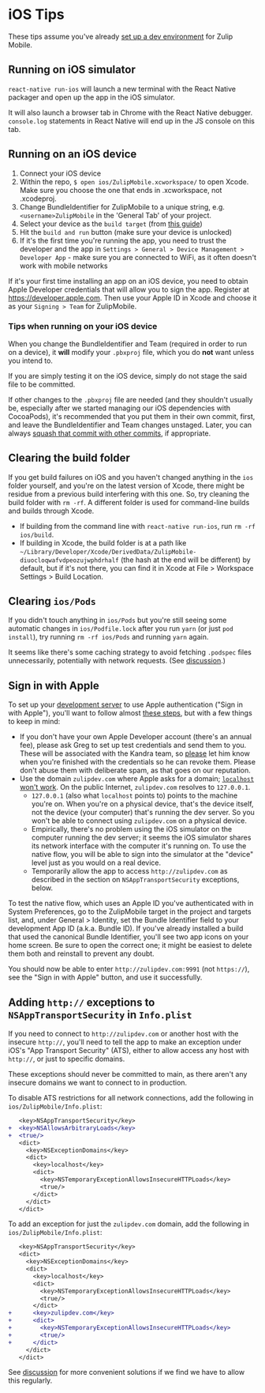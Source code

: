# iOS Tips

These tips assume you've already [set up a dev
environment](build-run.md#main-steps) for Zulip Mobile.

## Running on iOS simulator
`react-native run-ios` will launch a new terminal with the React Native
packager and open up the app in the iOS simulator.

It will also launch a browser tab in Chrome with the React Native debugger.
`console.log` statements in React Native will end up in the JS console on
this tab.

## Running on an iOS device
1. Connect your iOS device
2. Within the repo, `$ open ios/ZulipMobile.xcworkspace/` to open
   Xcode. Make sure you choose the one that ends in .xcworkspace,
   not .xcodeproj.
3. Change BundleIdentifier for ZulipMobile to a unique string, e.g.
   `<username>ZulipMobile` in the 'General Tab' of your project.
4. Select your device as the `build target` (from [this guide](https://reactnative.dev/docs/running-on-device))
5. Hit the `build and run` button (make sure your device is unlocked)
6. If it's the first time you're running the app, you need to trust the
developer and the app in `Settings > General > Device Management > Developer
App` - make sure you are connected to WiFi, as it often doesn't work with
mobile networks

If it's your first time installing an app on an iOS device, you need to
obtain Apple Developer credentials that will allow you to sign the app.
Register at https://developer.apple.com. Then use your Apple ID in Xcode
and choose it as your `Signing > Team` for ZulipMobile.

### Tips when running on your iOS device
When you change the BundleIdentifier and Team (required in order to run on a device),
it **will** modify your `.pbxproj` file, which you do **not** want unless you intend
to.

If you are simply testing it on the iOS device, simply do not stage
the said file to be committed.

If other changes to the `.pbxproj` file are needed (and they shouldn't
usually be, especially after we started managing our iOS dependencies
with CocoaPods), it's recommended that you put them in their own
commit, first, and leave the BundleIdentifier and Team changes
unstaged. Later, you can always [squash that commit with other
commits][fixing-commits], if appropriate.

[fixing-commits]: https://zulip.readthedocs.io/en/latest/git/fixing-commits.html

## Clearing the build folder

If you get build failures on iOS and you haven't changed anything in
the `ios` folder yourself, and you're on the latest version of Xcode,
there might be residue from a previous build interfering with this
one. So, try cleaning the build folder with `rm -rf`. A different
folder is used for command-line builds and builds through Xcode.
- If building from the command line with `react-native run-ios`, run
  `rm -rf ios/build`.
- If building in Xcode, the build folder is at a path like
  `~/Library/Developer/Xcode/DerivedData/ZulipMobile-diuocloqwafvdpeozujwphdrhalf`
  (the hash at the end will be different) by default, but if it's not
  there, you can find it in Xcode at File > Workspace Settings > Build
  Location.

## Clearing `ios/Pods`

If you didn't touch anything in `ios/Pods` but you're still seeing
some automatic changes in `ios/Podfile.lock` after you run `yarn` (or
just `pod install`), try running `rm -rf ios/Pods` and running `yarn`
again.

It seems like there's some caching strategy to avoid fetching
`.podspec` files unnecessarily, potentially with network requests.
(See
[discussion](https://chat.zulip.org/#narrow/stream/243-mobile-team/topic/.23M3548.20RN.20v0.2E60.2E0.20upgrade/near/896746).)

## Sign in with Apple

To set up your [development server](./dev-server.md) to use Apple
authentication ("Sign in with Apple"), you'll want to follow almost
[these
steps](https://zulip.readthedocs.io/en/latest/production/authentication-methods.html#sign-in-with-apple),
but with a few things to keep in mind:

- If you don't have your own Apple Developer account (there's an
  annual fee), please ask Greg to set up test credentials and send
  them to you.
  These will be associated with the Kandra team, so
  [please](https://chat.zulip.org/#narrow/stream/3-backend/topic/apple.20auth/near/915391)
  let him know when you're finished with the credentials so he can
  revoke them. Please don't abuse them with deliberate spam, as
  that goes on our reputation.
- Use the domain `zulipdev.com` where Apple asks for a domain;
  [`localhost` won't
  work](https://chat.zulip.org/#narrow/stream/3-backend/topic/Apple.20Auth/near/831533).
  On the public Internet, `zulipdev.com` resolves to `127.0.0.1`.
  - `127.0.0.1` (also what `localhost` points to) points to the
    machine you're on. When you're on a physical device, that's the
    device itself, not the device (your computer) that's running the
    dev server. So you won't be able to connect using `zulipdev.com`
    on a physical device.
  - Empirically, there's no problem using the iOS simulator on the
    computer running the dev server; it seems the iOS simulator shares
    its network interface with the computer it's running on. To use
    the native flow, you will be able to sign into the simulator at
    the "device" level just as you would on a real device.
  - Temporarily allow the app to access `http://zulipdev.com` as
    described in the section on `NSAppTransportSecurity` exceptions,
    below.

To test the native flow, which uses an Apple ID you've authenticated
with in System Preferences, go to the ZulipMobile target in the
project and targets list, and, under General > Identity, set the
Bundle Identifier field to your development App ID (a.k.a. Bundle ID).
If you've already installed a build that used the canonical Bundle
Identifier, you'll see two app icons on your home screen. Be sure to
open the correct one; it might be easiest to delete them both and
reinstall to prevent any doubt.

You should now be able to enter `http://zulipdev.com:9991` (not
`https://`), see the "Sign in with Apple" button, and use it
successfully.


<div id="disable-ats" />

## Adding `http://` exceptions to `NSAppTransportSecurity` in `Info.plist`

If you need to connect to `http://zulipdev.com` or another host with
the insecure `http://`, you'll need to tell the app to make an
exception under iOS's "App Transport Security" (ATS), either to allow
access any host with `http://`, or just to specific domains.

These exceptions should never be committed to main, as there aren't
any insecure domains we want to connect to in production.

To disable ATS restrictions for all network connections, add the
following in `ios/ZulipMobile/Info.plist`:

```diff
   <key>NSAppTransportSecurity</key>
+  <key>NSAllowsArbitraryLoads</key>
+  <true/>
   <dict>
     <key>NSExceptionDomains</key>
     <dict>
       <key>localhost</key>
       <dict>
         <key>NSTemporaryExceptionAllowsInsecureHTTPLoads</key>
         <true/>
       </dict>
     </dict>
   </dict>
```

To add an exception for just the `zulipdev.com` domain, add the
following in `ios/ZulipMobile/Info.plist`:

```diff
   <key>NSAppTransportSecurity</key>
   <dict>
     <key>NSExceptionDomains</key>
     <dict>
       <key>localhost</key>
       <dict>
         <key>NSTemporaryExceptionAllowsInsecureHTTPLoads</key>
         <true/>
       </dict>
+      <key>zulipdev.com</key>
+      <dict>
+        <key>NSTemporaryExceptionAllowsInsecureHTTPLoads</key>
+        <true/>
+      </dict>
     </dict>
   </dict>
```

See
[discussion](https://chat.zulip.org/#narrow/stream/243-mobile-team/topic/Apple.20ATS.20for.20debug/near/883318)
for more convenient solutions if we find we have to allow this
regularly.

